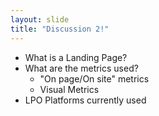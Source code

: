 ```yaml
---
layout: slide
title: "Discussion 2!"
---
```

*   What is a Landing Page?
*   What are the metrics used?
    * "On page/On site" metrics
    * Visual Metrics
*   LPO Platforms currently used
